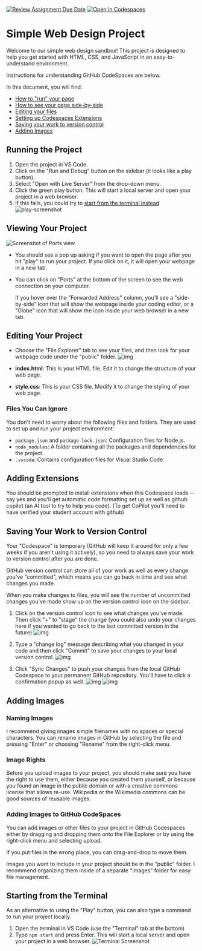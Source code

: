 [![Review Assignment Due Date](https://classroom.github.com/assets/deadline-readme-button-22041afd0340ce965d47ae6ef1cefeee28c7c493a6346c4f15d667ab976d596c.svg)](https://classroom.github.com/a/v7MF_JCp)
[![Open in Codespaces](https://classroom.github.com/assets/launch-codespace-2972f46106e565e64193e422d61a12cf1da4916b45550586e14ef0a7c637dd04.svg)](https://classroom.github.com/open-in-codespaces?assignment_repo_id=15797858)
# Simple Web Design Project

Welcome to our simple web design sandbox! This project is designed to help you get started with HTML, CSS, and JavaScript in an easy-to-understand environment.

Instructions for understanding GitHub CodeSpaces are below.

In this document, you will find:

- [How to "run" your page](#running-the-project)
- [How to see your page side-by-side](#viewing-your-project)
- [Editing your files](#editing-your-project)
- [Setting up Codespaces Extensions](#adding-extensions)
- [Saving your work to version control](#saving-your-work-to-version-control)
- [Adding Images](#adding-images)

## Running the Project

1. Open the project in VS Code.
2. Click on the "Run and Debug" button on the sidebar (it looks like a play button).
3. Select "Open with Live Server" from the drop-down menu.
4. Click the green play button. This will start a local server and open your project in a web browser.
5. If this fails, you could try to [start from the terminal instead](#starting-from-the-terminal)
   ![play-screenshot](screenshots/play-github.png)

## Viewing Your Project

![Screenshot of Ports view](./screenshots/ports-github.png)

- You should see a pop up asking if you want to open the page after you hit "play" to run your project. If you click on it, it will open your webpage in a new tab.
- You can click on "Ports" at the bottom of the screen to see the web connection on your computer.

  If you hover over the "Forwarded Address" column, you'll see a "side-by-side" icon that will show
  the webpage inside your coding editor, or a "Globe" icon that will show the icon inside your web
  browser in a new tab.

## Editing Your Project

- Choose the "File Explorer" tab to see your files,
  and then look for your webpage code under the "public" folder.
  ![img](./screenshots/github-file-editor.png)

- **index.html**: This is your HTML file. Edit it to change the structure of your web page.
- **style.css**: This is your CSS file. Modify it to change the styling of your web page.

### Files You Can Ignore

You don't need to worry about the following files and folders. They are used to set up and run your project environment:

- `package.json` and `package-lock.json`: Configuration files for Node.js.
- `node_modules`: A folder containing all the packages and dependencies for the project.
- `.vscode`: Contains configuration files for Visual Studio Code.

## Adding Extensions

You should be prompted to install extensions when this Codespace loads -- say yes and you'll
get automatic code formatting set up as well as github copilot (an AI tool to try to help you code). (To get CoPilot you'll need to have verified your student account with github)

## Saving Your Work to Version Control

Your "Codespace" is temporary (GitHub will keep it around for only a few weeks if you aren't using it actively), so you need to always save your work to version control after you are done.

GitHub version control can store all of your work as well as every change you've "committed", which means you can go back in time and see what changes
you made.

When you make changes to files, you will see the number of uncommitted changes you've made show up on the version control icon on the sidebar.

1. Click on the version control icon to see what changes you've made. Then click "+" to "stage"
   the change (you could also undo your changes here
   if you wanted to go back to the last committed
   version in the future)
   ![img](./screenshots/vc-1.png)

2. Type a "change log" message describing what you changed in your code and then click "Commit" to save your changes to your local version control.
   ![img](./screenshots/vc-2.png)

3. Click "Sync Changes" to push your changes from the local GitHub Codespace to your permanent GitHub repository. You'll have to click a confirmation popup as well.
   ![img](./screenshots/vc-3.png)
   ![img](./screenshots/vc-4.png)

## Adding Images

### Naming Images

I recommend giving images simple filenames with no spaces or special characters.
You can rename images in GitHub by selecting the file and pressing "Enter" or choosing
"Rename" from the right-click menu.

### Image Rights

Before you upload images to your project, you should make sure you have the right to
use them, either because you created them yourself, or because you found an image in
the public domain or with a creative commons license that allows re-use. Wikipedia
or the Wikimedia commons can be good sources of reusable images. 

### Adding Images to GitHub CodeSpaces

You can add images or other files to your project in GitHub Codespaces either
by dragging and dropping them onto the File Explorer or by using the right-click
menu and selecting upload.

If you put files in the wrong place, you can drag-and-drop to move them.

Images you want to include in your project should be in the "public" folder. 
I recommend organizing them inside of a separate "images" folder for easy
file management.


## Starting from the Terminal

As an alternative to using the "Play" button, you can also
type a command to run your project locally.

1. Open the terminal in VS Code (use the "Terminal" tab at the bottom)
2. Type `npm start` and press Enter. This will start a local server and open your project in a web browser.
   ![Terminal Screenshot](./screenshots/terminal-github.png)
